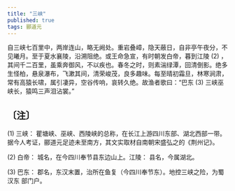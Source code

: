```yaml
---
title: "三峡"
published: true
tags: 郦道元
---
```


自三峡七百里中，两岸连山，略无阙处。重岩叠嶂，隐天蔽日，自非亭午夜分，不见曦月。至于夏水襄陵，沿溯阻绝。或王命急宣，有时朝发白帝，暮到江陵 (2) ，其间千二百里，虽乘奔御风，不以疾也。春冬之时，则素湍绿潭，回清倒影。绝多生怪柏，悬泉瀑布，飞漱其间，清荣峻茂，良多趣味。每至晴初霜旦，林寒涧肃，常有高猿长啸，属引凄异，空谷传响，哀转久绝。故渔者歌曰：“巴东 (3) 三峡巫峡长，猿鸣三声泪沾裳。”

## 〔注〕　

(1) 三峡： 瞿塘峡、巫峡、西陵峡的总称，在长江上游四川东部、湖北西部一带。据今人考证，郦道元足迹未至南方，其文实取材自南朝宋盛弘之的《荆州记》。

(2) 白帝： 城名，在今四川奉节县东边山上。江陵： 县名，今属湖北。

(3) 巴东： 郡名，东汉末置，治所在鱼复（今四川奉节东）。地控三峡之险，为蜀汉东
部门户。
